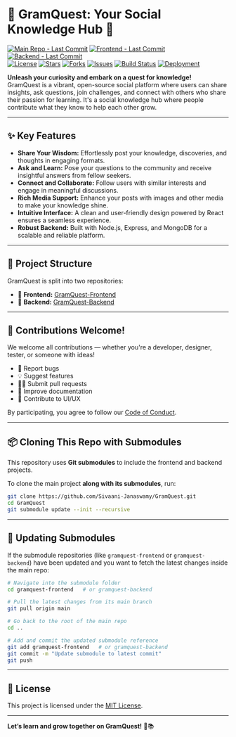 # 🚀 GramQuest: Your Social Knowledge Hub 🧠

[![Main Repo - Last Commit](https://img.shields.io/github/last-commit/Sivaani-Janaswamy/GramQuest?label=Main%20Repo)](https://github.com/Sivaani-Janaswamy/GramQuest)
[![Frontend - Last Commit](https://img.shields.io/github/last-commit/Sivaani-Janaswamy/GramQuest-Frontend?label=Frontend)](https://github.com/Sivaani-Janaswamy/GramQuest-Frontend)
[![Backend - Last Commit](https://img.shields.io/github/last-commit/Sivaani-Janaswamy/GramQuest-Backend?label=Backend)](https://github.com/Sivaani-Janaswamy/GramQuest-Backend)  
[![License](https://img.shields.io/github/license/Sivaani-Janaswamy/GramQuest)](https://opensource.org/licenses/MIT)
[![Stars](https://img.shields.io/github/stars/Sivaani-Janaswamy/GramQuest?style=social)](https://github.com/Sivaani-Janaswamy/GramQuest/stargazers)
[![Forks](https://img.shields.io/github/forks/Sivaani-Janaswamy/GramQuest?style=social)](https://github.com/Sivaani-Janaswamy/GramQuest/network/members)
[![Issues](https://img.shields.io/github/issues/Sivaani-Janaswamy/GramQuest)](https://github.com/Sivaani-Janaswamy/GramQuest/issues)
[![Build Status](https://img.shields.io/github/actions/workflow/status/Sivaani-Janaswamy/GramQuest/node.js.yml?branch=main)](https://github.com/Sivaani-Janaswamy/GramQuest/actions)
[![Deployment](https://img.shields.io/badge/Deployed-Vercel-00C7B7?logo=vercel&logoColor=white)](https://your-vercel-link.vercel.app/)

**Unleash your curiosity and embark on a quest for knowledge!**  
GramQuest is a vibrant, open-source social platform where users can share insights, ask questions, join challenges, and connect with others who share their passion for learning. It's a social knowledge hub where people contribute what they know to help each other grow.

---

## ✨ Key Features

- **Share Your Wisdom:** Effortlessly post your knowledge, discoveries, and thoughts in engaging formats.
- **Ask and Learn:** Pose your questions to the community and receive insightful answers from fellow seekers.
- **Connect and Collaborate:** Follow users with similar interests and engage in meaningful discussions.
- **Rich Media Support:** Enhance your posts with images and other media to make your knowledge shine.
- **Intuitive Interface:** A clean and user-friendly design powered by React ensures a seamless experience.
- **Robust Backend:** Built with Node.js, Express, and MongoDB for a scalable and reliable platform.

---

## 📁 Project Structure

GramQuest is split into two repositories:

- 🔹 **Frontend:** [GramQuest-Frontend](https://github.com/Sivaani-Janaswamy/GramQuest-Frontend)
- 🔸 **Backend:** [GramQuest-Backend](https://github.com/Sivaani-Janaswamy/GramQuest-Backend)

---

## 🤝 Contributions Welcome!

We welcome all contributions — whether you're a developer, designer, tester, or someone with ideas!

- 🐛 Report bugs  
- 💡 Suggest features  
- 🧑‍💻 Submit pull requests  
- 📘 Improve documentation  
- 🎨 Contribute to UI/UX  

By participating, you agree to follow our [Code of Conduct](CODE_OF_CONDUCT.md).

---

## 📦 Cloning This Repo with Submodules

This repository uses **Git submodules** to include the frontend and backend projects.

To clone the main project **along with its submodules**, run:

```bash
git clone https://github.com/Sivaani-Janaswamy/GramQuest.git
cd GramQuest
git submodule update --init --recursive
```

---

## 🔄 Updating Submodules

If the submodule repositories (like `gramquest-frontend` or `gramquest-backend`) have been updated and you want to fetch the latest changes inside the main repo:

```bash
# Navigate into the submodule folder
cd gramquest-frontend   # or gramquest-backend

# Pull the latest changes from its main branch
git pull origin main

# Go back to the root of the main repo
cd ..

# Add and commit the updated submodule reference
git add gramquest-frontend   # or gramquest-backend
git commit -m "Update submodule to latest commit"
git push
```

---

## 📄 License

This project is licensed under the [MIT License](https://opensource.org/licenses/MIT).

---

**Let’s learn and grow together on GramQuest!** 🚀📚
